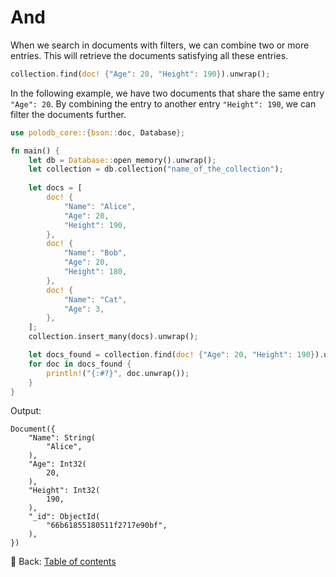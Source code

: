 # And

When we search in documents with filters, we can combine two or more entries.
This will retrieve the documents satisfying all these entries.

```rust
collection.find(doc! {"Age": 20, "Height": 190}).unwrap();
```

In the following example, we have two documents that share the same entry `"Age": 20`.
By combining the entry to another entry `"Height": 190`, we can filter the documents further.

```rust
use polodb_core::{bson::doc, Database};

fn main() {
    let db = Database::open_memory().unwrap();
    let collection = db.collection("name_of_the_collection");
    
    let docs = [
        doc! {
            "Name": "Alice",
            "Age": 20,
            "Height": 190,
        },
        doc! {
            "Name": "Bob",
            "Age": 20,
            "Height": 180,
        },
        doc! {
            "Name": "Cat",
            "Age": 3,
        },
    ];
    collection.insert_many(docs).unwrap();

    let docs_found = collection.find(doc! {"Age": 20, "Height": 190}).unwrap();
    for doc in docs_found {
        println!("{:#?}", doc.unwrap());
    }
}
```

Output:

```text
Document({
    "Name": String(
        "Alice",
    ),
    "Age": Int32(
        20,
    ),
    "Height": Int32(
        190,
    ),
    "_id": ObjectId(
        "66b61855180511f2717e90bf",
    ),
})
```

<!-- :arrow_right:  Next:  -->

:blue_book: Back: [Table of contents](./../README.md)
